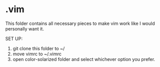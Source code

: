 # .vim

This folder contains all necessary pieces to make vim work like I would personally want it.

SET UP:
1. git clone this folder to ~/
2. move vimrc to ~/.vimrc
3. open color-solarized folder and select whichever option you prefer.
